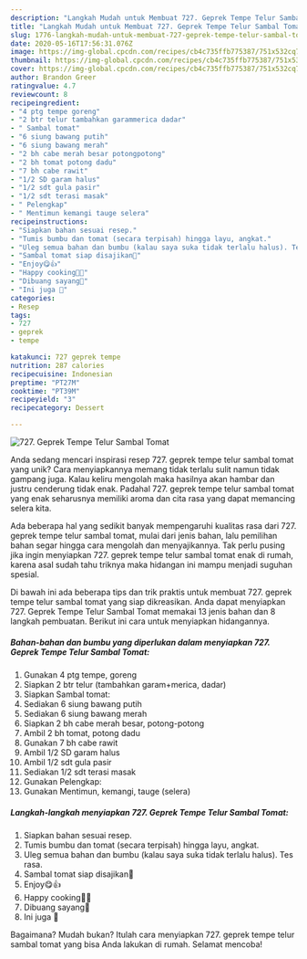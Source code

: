 ```yaml
---
description: "Langkah Mudah untuk Membuat 727. Geprek Tempe Telur Sambal Tomat, Enak"
title: "Langkah Mudah untuk Membuat 727. Geprek Tempe Telur Sambal Tomat, Enak"
slug: 1776-langkah-mudah-untuk-membuat-727-geprek-tempe-telur-sambal-tomat-enak
date: 2020-05-16T17:56:31.076Z
image: https://img-global.cpcdn.com/recipes/cb4c735ffb775387/751x532cq70/727-geprek-tempe-telur-sambal-tomat-foto-resep-utama.jpg
thumbnail: https://img-global.cpcdn.com/recipes/cb4c735ffb775387/751x532cq70/727-geprek-tempe-telur-sambal-tomat-foto-resep-utama.jpg
cover: https://img-global.cpcdn.com/recipes/cb4c735ffb775387/751x532cq70/727-geprek-tempe-telur-sambal-tomat-foto-resep-utama.jpg
author: Brandon Greer
ratingvalue: 4.7
reviewcount: 8
recipeingredient:
- "4 ptg tempe goreng"
- "2 btr telur tambahkan garammerica dadar"
- " Sambal tomat"
- "6 siung bawang putih"
- "6 siung bawang merah"
- "2 bh cabe merah besar potongpotong"
- "2 bh tomat potong dadu"
- "7 bh cabe rawit"
- "1/2 SD garam halus"
- "1/2 sdt gula pasir"
- "1/2 sdt terasi masak"
- " Pelengkap"
- " Mentimun kemangi tauge selera"
recipeinstructions:
- "Siapkan bahan sesuai resep."
- "Tumis bumbu dan tomat (secara terpisah) hingga layu, angkat."
- "Uleg semua bahan dan bumbu (kalau saya suka tidak terlalu halus). Tes rasa."
- "Sambal tomat siap disajikan🥰"
- "Enjoy😋👍"
- "Happy cooking💪🥰"
- "Dibuang sayang🙊"
- "Ini juga 🥰"
categories:
- Resep
tags:
- 727
- geprek
- tempe

katakunci: 727 geprek tempe 
nutrition: 287 calories
recipecuisine: Indonesian
preptime: "PT27M"
cooktime: "PT39M"
recipeyield: "3"
recipecategory: Dessert

---
```



![727. Geprek Tempe Telur Sambal Tomat](https://img-global.cpcdn.com/recipes/cb4c735ffb775387/751x532cq70/727-geprek-tempe-telur-sambal-tomat-foto-resep-utama.jpg)

Anda sedang mencari inspirasi resep 727. geprek tempe telur sambal tomat yang unik? Cara menyiapkannya memang tidak terlalu sulit namun tidak gampang juga. Kalau keliru mengolah maka hasilnya akan hambar dan justru cenderung tidak enak. Padahal 727. geprek tempe telur sambal tomat yang enak seharusnya memiliki aroma dan cita rasa yang dapat memancing selera kita.



Ada beberapa hal yang sedikit banyak mempengaruhi kualitas rasa dari 727. geprek tempe telur sambal tomat, mulai dari jenis bahan, lalu pemilihan bahan segar hingga cara mengolah dan menyajikannya. Tak perlu pusing jika ingin menyiapkan 727. geprek tempe telur sambal tomat enak di rumah, karena asal sudah tahu triknya maka hidangan ini mampu menjadi suguhan spesial.


Di bawah ini ada beberapa tips dan trik praktis untuk membuat 727. geprek tempe telur sambal tomat yang siap dikreasikan. Anda dapat menyiapkan 727. Geprek Tempe Telur Sambal Tomat memakai 13 jenis bahan dan 8 langkah pembuatan. Berikut ini cara untuk menyiapkan hidangannya.

<!--inarticleads1-->

##### Bahan-bahan dan bumbu yang diperlukan dalam menyiapkan 727. Geprek Tempe Telur Sambal Tomat:

1. Gunakan 4 ptg tempe, goreng
1. Siapkan 2 btr telur (tambahkan garam+merica, dadar)
1. Siapkan  Sambal tomat:
1. Sediakan 6 siung bawang putih
1. Sediakan 6 siung bawang merah
1. Siapkan 2 bh cabe merah besar, potong-potong
1. Ambil 2 bh tomat, potong dadu
1. Gunakan 7 bh cabe rawit
1. Ambil 1/2 SD garam halus
1. Ambil 1/2 sdt gula pasir
1. Sediakan 1/2 sdt terasi masak
1. Gunakan  Pelengkap:
1. Gunakan  Mentimun, kemangi, tauge (selera)




<!--inarticleads2-->

##### Langkah-langkah menyiapkan 727. Geprek Tempe Telur Sambal Tomat:

1. Siapkan bahan sesuai resep.
1. Tumis bumbu dan tomat (secara terpisah) hingga layu, angkat.
1. Uleg semua bahan dan bumbu (kalau saya suka tidak terlalu halus). Tes rasa.
1. Sambal tomat siap disajikan🥰
1. Enjoy😋👍
1. Happy cooking💪🥰
1. Dibuang sayang🙊
1. Ini juga 🥰




Bagaimana? Mudah bukan? Itulah cara menyiapkan 727. geprek tempe telur sambal tomat yang bisa Anda lakukan di rumah. Selamat mencoba!
